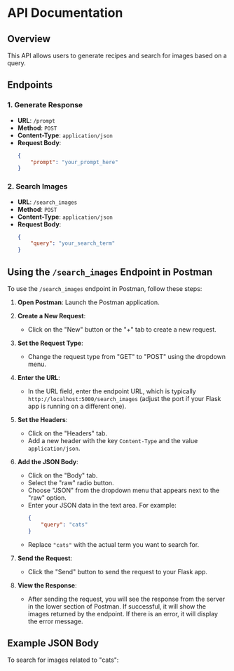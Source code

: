 # API Documentation

## Overview
This API allows users to generate recipes and search for images based on a query.

## Endpoints

### 1. Generate Response
- **URL**: `/prompt`
- **Method**: `POST`
- **Content-Type**: `application/json`
- **Request Body**:
    ```json
    {
        "prompt": "your_prompt_here"
    }
    ```

### 2. Search Images
- **URL**: `/search_images`
- **Method**: `POST`
- **Content-Type**: `application/json`
- **Request Body**:
    ```json
    {
        "query": "your_search_term"
    }
    ```

## Using the `/search_images` Endpoint in Postman

To use the `/search_images` endpoint in Postman, follow these steps:

1. **Open Postman**: Launch the Postman application.

2. **Create a New Request**:
   - Click on the "New" button or the "+" tab to create a new request.

3. **Set the Request Type**:
   - Change the request type from "GET" to "POST" using the dropdown menu.

4. **Enter the URL**:
   - In the URL field, enter the endpoint URL, which is typically `http://localhost:5000/search_images` (adjust the port if your Flask app is running on a different one).

5. **Set the Headers**:
   - Click on the "Headers" tab.
   - Add a new header with the key `Content-Type` and the value `application/json`.

6. **Add the JSON Body**:
   - Click on the "Body" tab.
   - Select the "raw" radio button.
   - Choose "JSON" from the dropdown menu that appears next to the "raw" option.
   - Enter your JSON data in the text area. For example:
     ```json
     {
         "query": "cats"
     }
     ```
   - Replace `"cats"` with the actual term you want to search for.

7. **Send the Request**:
   - Click the "Send" button to send the request to your Flask app.

8. **View the Response**:
   - After sending the request, you will see the response from the server in the lower section of Postman. If successful, it will show the images returned by the endpoint. If there is an error, it will display the error message.

## Example JSON Body
To search for images related to "cats":
